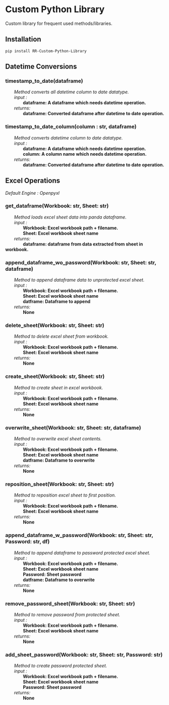 # Custom Python Library

Custom library for frequent used methods/libraries.

## Installation

    pip install RR-Custom-Python-Library

## Datetime Conversions

### timestamp_to_date(dataframe)

&emsp;&emsp;*Method converts all datetime column to date datatype.*
<br>
&emsp;&emsp;*input :*
<br>
&emsp;&emsp;&emsp;&emsp;**dataframe: A dataframe which needs datetime operation.**
<br>
&emsp;&emsp;*returns:*
<br>
&emsp;&emsp;&emsp;&emsp;**dataframe: Converted dataframe after datetime to date operation.**
<br>

### timestamp_to_date_column(column : str, dataframe)

&emsp;&emsp;*Method converts datetime column to date datatype.*
<br>
&emsp;&emsp;*input :*
<br>
&emsp;&emsp;&emsp;&emsp;**dataframe: A dataframe which needs datetime operation.**
<br>
&emsp;&emsp;&emsp;&emsp;**column: A column name which needs datetime operation.**
<br>
&emsp;&emsp;*returns:*
<br>
&emsp;&emsp;&emsp;&emsp;**dataframe: Converted dataframe after datetime to date operation.**
<br>

## Excel Operations

*Default Engine : Openpyxl*

### get_dataframe(Workbook: str, Sheet: str)

&emsp;&emsp;*Method loads excel sheet data into panda dataframe.*
<br>
&emsp;&emsp;*input :*
<br>
&emsp;&emsp;&emsp;&emsp;**Workbook: Excel workbook path + filename.**
<br>
&emsp;&emsp;&emsp;&emsp;**Sheet: Excel workbook sheet name**
<br>
&emsp;&emsp;*returns:*
<br>
&emsp;&emsp;&emsp;&emsp;**dataframe: dataframe from data extracted from sheet in workbook.**
<br>

### append_dataframe_wo_password(Workbook: str, Sheet: str, dataframe)

&emsp;&emsp;*Method to append dataframe data to unprotected excel sheet.*
<br>
&emsp;&emsp;*input :*
<br>
&emsp;&emsp;&emsp;&emsp;**Workbook: Excel workbook path + filename.**
<br>
&emsp;&emsp;&emsp;&emsp;**Sheet: Excel workbook sheet name**
<br>
&emsp;&emsp;&emsp;&emsp;**datframe: Dataframe to append**
<br>
&emsp;&emsp;*returns:*
<br>
&emsp;&emsp;&emsp;&emsp;**None**
<br>

### delete_sheet(Workbook: str, Sheet: str)

&emsp;&emsp;*Method to delete excel sheet from workbook.*
<br>
&emsp;&emsp;*input :*
<br>
&emsp;&emsp;&emsp;&emsp;**Workbook: Excel workbook path + filename.**
<br>
&emsp;&emsp;&emsp;&emsp;**Sheet: Excel workbook sheet name**
<br>
&emsp;&emsp;*returns:*
<br>
&emsp;&emsp;&emsp;&emsp;**None**
<br>

### create_sheet(Workbook: str, Sheet: str)

&emsp;&emsp;*Method to create sheet in excel workbook.*
<br>
&emsp;&emsp;*input :*
<br>
&emsp;&emsp;&emsp;&emsp;**Workbook: Excel workbook path + filename.**
<br>
&emsp;&emsp;&emsp;&emsp;**Sheet: Excel workbook sheet name**
<br>
&emsp;&emsp;*returns:*
<br>
&emsp;&emsp;&emsp;&emsp;**None**
<br>

### overwrite_sheet(Workbook: str, Sheet: str, dataframe)

&emsp;&emsp;*Method to overwrite excel sheet contents.*
<br>
&emsp;&emsp;*input :*
<br>
&emsp;&emsp;&emsp;&emsp;**Workbook: Excel workbook path + filename.**
<br>
&emsp;&emsp;&emsp;&emsp;**Sheet: Excel workbook sheet name**
<br>
&emsp;&emsp;&emsp;&emsp;**datframe: Dataframe to overwrite**
<br>
&emsp;&emsp;*returns:*
<br>
&emsp;&emsp;&emsp;&emsp;**None**
<br>

### reposition_sheet(Workbook: str, Sheet: str)

&emsp;&emsp;*Method to reposition excel sheet to first position.*
<br>
&emsp;&emsp;*input :*
<br>
&emsp;&emsp;&emsp;&emsp;**Workbook: Excel workbook path + filename.**
<br>
&emsp;&emsp;&emsp;&emsp;**Sheet: Excel workbook sheet name**
<br>
&emsp;&emsp;*returns:*
<br>
&emsp;&emsp;&emsp;&emsp;**None**
<br>

### append_dataframe_w_password(Workbook: str, Sheet: str, Password: str, df)

&emsp;&emsp;*Method to append dataframe to password protected excel sheet.*
<br>
&emsp;&emsp;*input :*
<br>
&emsp;&emsp;&emsp;&emsp;**Workbook: Excel workbook path + filename.**
<br>
&emsp;&emsp;&emsp;&emsp;**Sheet: Excel workbook sheet name**
<br>
&emsp;&emsp;&emsp;&emsp;**Password: Sheet password**
<br>
&emsp;&emsp;&emsp;&emsp;**datframe: Dataframe to overwrite**
<br>
&emsp;&emsp;*returns:*
<br>
&emsp;&emsp;&emsp;&emsp;**None**
<br>

### remove_password_sheet(Workbook: str, Sheet: str)

&emsp;&emsp;*Method to remove password from protected sheet.*
<br>
&emsp;&emsp;*input :*
<br>
&emsp;&emsp;&emsp;&emsp;**Workbook: Excel workbook path + filename.**
<br>
&emsp;&emsp;&emsp;&emsp;**Sheet: Excel workbook sheet name**
<br>
&emsp;&emsp;*returns:*
<br>
&emsp;&emsp;&emsp;&emsp;**None**
<br>

### add_sheet_password(Workbook: str, Sheet: str, Password: str)

&emsp;&emsp;*Method to create password protected sheet.*
<br>
&emsp;&emsp;*input :*
<br>
&emsp;&emsp;&emsp;&emsp;**Workbook: Excel workbook path + filename.**
<br>
&emsp;&emsp;&emsp;&emsp;**Sheet: Excel workbook sheet name**
<br>
&emsp;&emsp;&emsp;&emsp;**Password: Sheet password**
<br>
&emsp;&emsp;*returns:*
<br>
&emsp;&emsp;&emsp;&emsp;**None**
<br>